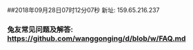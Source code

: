 ##2018年09月28日07时12分07秒 新址: 159.65.216.237
### 兔友常见问题及解答: https://github.com/wanggonging/d/blob/w/FAQ.md
